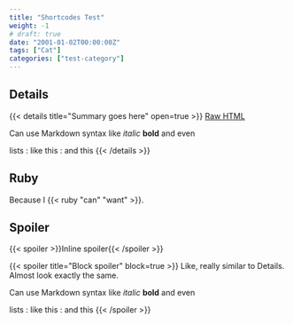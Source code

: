 ```yaml
---
title: "Shortcodes Test"
weight: -1
# draft: true
date: "2001-01-02T00:00:00Z"
tags: ["Cat"]
categories: ["test-category"]
---
```

## Details

{{< details title="Summary goes here" open=true >}}
<u>Raw HTML</u>

Can use Markdown syntax like *italic* **bold** and even

lists
: like this
: and this
{{< /details >}}

## Ruby

Because I {{< ruby "can" "want" >}}.

## Spoiler

{{< spoiler >}}Inline spoiler{{< /spoiler >}}

{{< spoiler title="Block spoiler" block=true >}}
Like, really similar to Details. Almost look exactly the same.

Can use Markdown syntax like *italic* **bold** and even

lists
: like this
: and this
{{< /spoiler >}}
